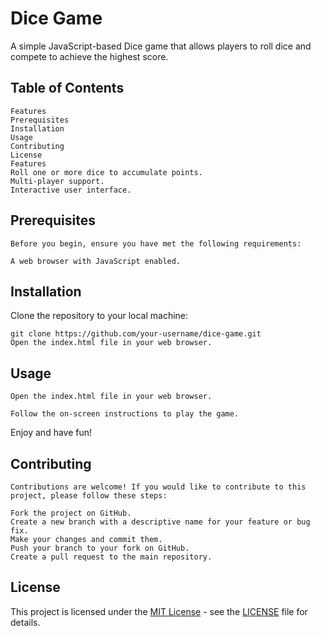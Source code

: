 # Dice Game
A simple JavaScript-based Dice game that allows players to roll dice and compete to achieve the highest score.

## Table of Contents
```
Features
Prerequisites
Installation
Usage
Contributing
License
Features
Roll one or more dice to accumulate points.
Multi-player support.
Interactive user interface.
```

## Prerequisites
```
Before you begin, ensure you have met the following requirements:

A web browser with JavaScript enabled.
```
## Installation
Clone the repository to your local machine:

```
git clone https://github.com/your-username/dice-game.git
Open the index.html file in your web browser.
```
## Usage
```
Open the index.html file in your web browser.

Follow the on-screen instructions to play the game.
```

Enjoy and have fun!

## Contributing
```
Contributions are welcome! If you would like to contribute to this project, please follow these steps:

Fork the project on GitHub.
Create a new branch with a descriptive name for your feature or bug fix.
Make your changes and commit them.
Push your branch to your fork on GitHub.
Create a pull request to the main repository.
```
## License

This project is licensed under the [MIT License](./LICENSE) - see the [LICENSE](./LICENSE) file for details.
